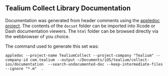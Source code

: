 ## Tealium Collect Library Documentation

Documentation was generated from header comments using the [appledoc project](https://github.com/tomaz/appledoc).  The contents of the ```docset``` folder can be imported into Xcode or Dash documentation viewers.  The ```html``` folder can be browsed directly via the webbrowser of you choice.

The command used to generate this set was:

```
appledoc --project-name TealiumCollect --project-company "Tealium" --company-id com.tealium --output ~/Documents/iOS/tealium/collect-ios/documentation  --search-undocumented-doc --keep-intermediate-files --ignore "*.m"  .
```
